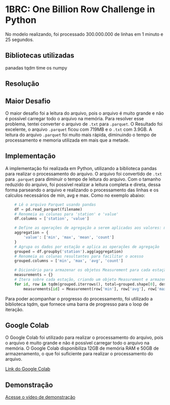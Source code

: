 # 1BRC: One Billion Row Challenge in Python

No modelo realizando, foi processado 300.000.000 de linhas em 1 minuto e 25 segundos.

## Bibliotecas utilizadas

panadas
tqdm
time
os
numpy

## Resolução

## Maior Desafio

O maior desafio foi a leitura do arquivo, pois o arquivo é muito grande e não é possível carregar todo o arquivo na memória. Para resolver esse problema, tentei converter o arquivo de `.txt` para `.parquet`. O Resultado foi excelente, o arquivo `.parquet` ficou com 719MB e o `.txt` com 3.9GB. A leitura do arquivo `.parquet` foi muito mais rápida, diminuindo o tempo de processamento e memoria utilizada em mais que a metade.

## Implementação

A implementação foi realizada em Python, utilizando a biblioteca pandas para realizar o processamento do arquivo. O arquivo foi convertido de `.txt` para `.parquet` para diminuir o tempo de leitura do arquivo. Com o tamanho reduzido do arquivo, foi possível realizar a leitura completa e direta, dessa forma parseando o arquivo e realizando o processamento das linhas e os calculos necessários de min, avg e max. Como no exemplo abaixo:

```python
    # Lê o arquivo Parquet usando pandas
    df = pd.read_parquet(filename)
    # Renomeia as colunas para 'station' e 'value'
    df.columns = ['station', 'value']

    # Define as operações de agregação a serem aplicadas aos valores: mínimo, máximo, média e contagem
    aggregation = {
        'value': ['min', 'max', 'mean', 'count']
    }
    # Agrupa os dados por estação e aplica as operações de agregação
    grouped = df.groupby('station').agg(aggregation)
    # Renomeia as colunas resultantes para facilitar o acesso
    grouped.columns = ['min', 'max', 'avg', 'count']

    # Dicionário para armazenar os objetos Measurement para cada estação
    measurements = {}
    # Itera sobre cada estação, criando um objeto Measurement e armazenando no dicionário
    for id, row in tqdm(grouped.iterrows(), total=grouped.shape[0], desc="Processing"):
        measurements[id] = Measurement(row['min'], row['avg'], row['max'], row['count'])
```

Para poder acompanhar o progresso do processamento, foi utilizado a biblioteca tqdm, que fornece uma barra de progresso para o loop de iteração.

## Google Colab

O Google Colab foi utilizado para realizar o processamento do arquivo, pois o arquivo é muito grande e não é possível carregar todo o arquivo na memória. O Google Colab disponibiliza 12GB de memória RAM e 50GB de armazenamento, o que foi suficiente para realizar o processamento do arquivo.

[Link do Google Colab](https://colab.research.google.com/drive/17klqlnlCFMlXlecbz5dPw1298vHeVeG8?usp=sharing)

## Demonstração

[Acesse o vídeo de demonstração](https://drive.google.com/file/d/1GQnNyypDDCmOr4_QYfHf8qNKJChi6UTQ/view?usp=drive_link)